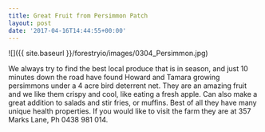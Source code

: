 ```yaml
---
title: Great Fruit from Persimmon Patch
layout: post
date: '2017-04-16T14:44:55+00:00'
---
```

![]({{ site.baseurl }}/forestryio/images/0304_Persimmon.jpg)



We always try to find the best local produce that is in season, and just 10 minutes down the road <!--more-->have found Howard and Tamara growing persimmons under a 4 acre bird deterrent net. They are an amazing fruit and we like them crispy and cool, like eating a fresh apple. Can also make a great addition to salads and stir fries, or muffins. Best of all they have many unique health properties. If you would like to visit the farm they are at 357 Marks Lane, Ph 0438 981 014.<!--more-->